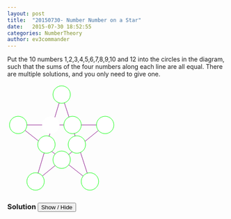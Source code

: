 ```yaml
---
layout: post
title:  "20150730- Number Number on a Star"
date:   2015-07-30 18:52:55
categories: NumberTheory
author: ev3commander
---
```


Put the 10 numbers 1,2,3,4,5,6,7,8,9,10 and 12 into the circles in the diagram, such that the sums of the four numbers along each line are all equal. There are multiple solutions, and you only need to give one.

<svg width="250" height="250">
  <polygon points="25,95 225,95 65,225 125,25 190,225" style="fill:none; stroke:purple;stroke-width:1;"/>
  <circle cx="25" cy="95" r="20" fill="white" style="stroke:rgb(0,255,0);stroke-width:1"/>
  <circle cx="225" cy="95" r="20" fill="white" style="stroke:rgb(0,255,0);stroke-width:1"/>
  <circle cx="65" cy="225" r="20" fill="white" style="stroke:rgb(0,255,0);stroke-width:1"/>
  <circle cx="125" cy="25" r="20" fill="white" style="stroke:rgb(0,255,0);stroke-width:1"/>
  <circle cx="190" cy="225" r="20" fill="white" style="stroke:rgb(0,255,0);stroke-width:1"/>
  
  <circle cx="100" cy="95" r="20" fill="white" style="st roke:rgb(0,255,0);stroke-width:1"/>
  <circle cx="150" cy="95" r="20" fill="white" style="stroke:rgb(0,255,0);stroke-width:1"/>
  <circle cx="90" cy="140" r="20" fill="white" style="stroke:rgb(0,255,0);stroke-width:1"/>
  <circle cx="160" cy="140" r="20" fill="white" style="stroke:rgb(0,255,0);stroke-width:1"/>  
  <circle cx="125" cy="175" r="20" fill="white" style="stroke:rgb(0,255,0);stroke-width:1"/>  
</svg>


### Solution <button>Show / Hide</button>

<solution>



</solution>

